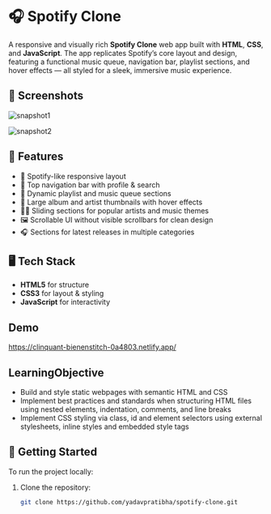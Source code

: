 # 🎧 Spotify Clone

A responsive and visually rich **Spotify Clone** web app built with **HTML**, **CSS**, and **JavaScript**. The app replicates Spotify’s core layout and design, featuring a functional music queue, navigation bar, playlist sections, and hover effects — all styled for a sleek, immersive music experience.

## 📸 Screenshots

![snapshot1](https://github.com/yadavpratibha/WebDevelopment/assets/25881107/40c293c9-ea67-4be5-b231-2d992cf6ac5a)

![snapshot2](https://github.com/yadavpratibha/WebDevelopment/assets/25881107/db33c7d5-386a-4959-ae06-2675dbd0c66a)

## 🌟 Features

- 🎵 Spotify-like responsive layout
- 🧭 Top navigation bar with profile & search
- 📜 Dynamic playlist and music queue sections
- 💽 Large album and artist thumbnails with hover effects
- 🧑‍🎤 Sliding sections for popular artists and music themes
- 🖼️ Scrollable UI without visible scrollbars for clean design
- 🎧 Sections for latest releases in multiple categories

## 🖥️ Tech Stack

- **HTML5** for structure
- **CSS3** for layout & styling
- **JavaScript** for interactivity

## Demo
https://clinquant-bienenstitch-0a4803.netlify.app/


## LearningObjective
* Build and style static webpages with semantic HTML and CSS
* Implement best practices and standards when structuring HTML files using nested elements, indentation, comments, and line breaks
* Implement CSS styling via class, id and element selectors using external stylesheets, inline styles and embedded style tags

## 🚀 Getting Started

To run the project locally:

1. Clone the repository:
   ```bash
   git clone https://github.com/yadavpratibha/spotify-clone.git
